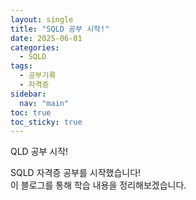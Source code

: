 ```yaml
---
layout: single
title: "SQLD 공부 시작!"
date: 2025-06-01
categories:
  - SQLD
tags:
  - 공부기록
  - 자격증
sidebar:
  nav: "main"
toc: true
toc_sticky: true
---
```



QLD 공부 시작!


SQLD 자격증 공부를 시작했습니다!  
이 블로그를 통해 학습 내용을 정리해보겠습니다.
